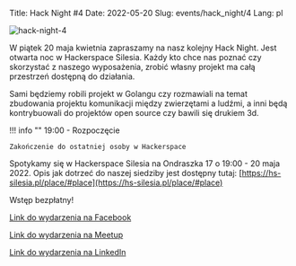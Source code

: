 Title: Hack Night #4
Date: 2022-05-20
Slug: events/hack_night/4
Lang: pl

![hack-night-4](/images/hack_night/hack_night_4.png)

W piątek 20 maja kwietnia zapraszamy na nasz kolejny Hack Night. Jest otwarta noc w Hackerspace Silesia. Każdy kto chce nas poznać czy skorzystać z naszego wyposażenia, zrobić własny projekt ma całą przestrzeń dostępną do działania.

Sami będziemy robili projekt w Golangu czy rozmawiali na temat zbudowania projektu komunikacji między zwierzętami a ludźmi, a inni będą kontrybuowali do projektów open source czy bawili się drukiem 3d.

!!! info ""
    19:00 - Rozpoczęcie

    Zakończenie do ostatniej osoby w Hackerspace
    

Spotykamy się w Hackerspace Silesia na Ondraszka 17 o 19:00 - 20 maja 2022. Opis jak dotrzeć do naszej siedziby jest dostępny tutaj: [https://hs-silesia.pl/place/#place](https://hs-silesia.pl/place/#place)

Wstęp bezpłatny!

[Link do wydarzenia na Facebook](https://www.facebook.com/events/389495989763929/)

[Link do wydarzenia na Meetup](https://www.meetup.com/Hackerspace-Silesia/events/285937175/)

[Link do wydarzenia na LinkedIn](https://www.linkedin.com/events/hacknight-46931822514692059137/about/)

